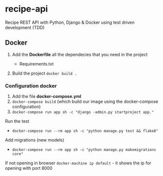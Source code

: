 # recipe-api
Recipe REST API with Python, Django &amp; Docker using test driven development (TDD)
## Docker
1. Add the **Dockerfile** all the dependecies that you need in the project
    * Requirements.txt 

2. Build the project `docker build .`
### Configuration docker
1. Add the file **docker-compose.yml** 
2. `docker-compose build` (which build our image using the docker-compose configuration)
2. `docker-compose run app sh -c "django -admin.py startproject app."`

Run the test

* `docker-compose run --rm app sh -c "python manage.py test && flake8"`

Add migrations (new models)
* `docker-compose run --rm app sh -c "python manage.py makemigrations core"`

If not opening in browser
`docker-machine ip default` - it shows the ip for opening with port 8000
